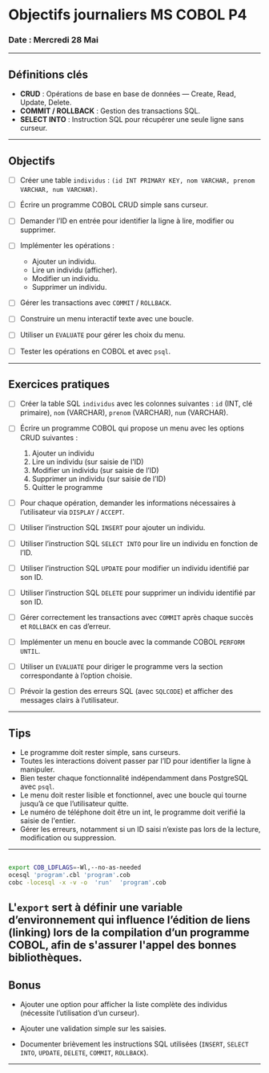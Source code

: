 # Objectifs journaliers MS COBOL P4

### Date : Mercredi 28 Mai

---

## Définitions clés

* **CRUD** : Opérations de base en base de données — Create, Read, Update, Delete.
* **COMMIT / ROLLBACK** : Gestion des transactions SQL.
* **SELECT INTO** : Instruction SQL pour récupérer une seule ligne sans curseur.

---

## Objectifs

* [ ] Créer une table `individus` : `(id INT PRIMARY KEY, nom VARCHAR, prenom VARCHAR, num VARCHAR)`.
* [ ] Écrire un programme COBOL CRUD simple sans curseur.
* [ ] Demander l’ID en entrée pour identifier la ligne à lire, modifier ou supprimer.
* [ ] Implémenter les opérations :

  * Ajouter un individu.
  * Lire un individu (afficher).
  * Modifier un individu.
  * Supprimer un individu.
* [ ] Gérer les transactions avec `COMMIT` / `ROLLBACK`.
* [ ] Construire un menu interactif texte avec une boucle.
* [ ] Utiliser un `EVALUATE` pour gérer les choix du menu.
* [ ] Tester les opérations en COBOL et avec `psql`.

---

## Exercices pratiques

* [ ] Créer la table SQL `individus` avec les colonnes suivantes :
  `id` (INT, clé primaire), `nom` (VARCHAR), `prenom` (VARCHAR), `num` (VARCHAR).

* [ ] Écrire un programme COBOL qui propose un menu avec les options CRUD suivantes :

  1. Ajouter un individu
  2. Lire un individu (sur saisie de l’ID)
  3. Modifier un individu (sur saisie de l’ID)
  4. Supprimer un individu (sur saisie de l’ID)
  5. Quitter le programme

* [ ] Pour chaque opération, demander les informations nécessaires à l’utilisateur via `DISPLAY` / `ACCEPT`.

* [ ] Utiliser l’instruction SQL `INSERT` pour ajouter un individu.

* [ ] Utiliser l’instruction SQL `SELECT INTO` pour lire un individu en fonction de l’ID.

* [ ] Utiliser l’instruction SQL `UPDATE` pour modifier un individu identifié par son ID.

* [ ] Utiliser l’instruction SQL `DELETE` pour supprimer un individu identifié par son ID.

* [ ] Gérer correctement les transactions avec `COMMIT` après chaque succès et `ROLLBACK` en cas d’erreur.

* [ ] Implémenter un menu en boucle avec la commande COBOL `PERFORM UNTIL`.

* [ ] Utiliser un `EVALUATE` pour diriger le programme vers la section correspondante à l’option choisie.

* [ ] Prévoir la gestion des erreurs SQL (avec `SQLCODE`) et afficher des messages clairs à l’utilisateur.

---

## Tips

* Le programme doit rester simple, sans curseurs.
* Toutes les interactions doivent passer par l’ID pour identifier la ligne à manipuler.
* Bien tester chaque fonctionnalité indépendamment dans PostgreSQL avec `psql`.
* Le menu doit rester lisible et fonctionnel, avec une boucle qui tourne jusqu’à ce que l’utilisateur quitte.
* Le numéro de téléphone doit être un int, le programme doit verifié la saisie de l'entier.
* Gérer les erreurs, notamment si un ID saisi n’existe pas lors de la lecture, modification ou suppression.

---

## 

```bash
export COB_LDFLAGS=-Wl,--no-as-needed
ocesql 'program'.cbl 'program'.cob
cobc -locesql -x -v -o  'run'  'program'.cob
```
L'`export` sert à définir une variable d’environnement qui influence l’édition de liens (linking) lors de la compilation d’un programme COBOL, afin de s'assurer l'appel des bonnes bibliothèques.
---

## Bonus

* Ajouter une option pour afficher la liste complète des individus (nécessite l’utilisation d’un curseur).

* Ajouter une validation simple sur les saisies.

* Documenter brièvement les instructions SQL utilisées (`INSERT`, `SELECT INTO`, `UPDATE`, `DELETE`, `COMMIT`, `ROLLBACK`).

---
